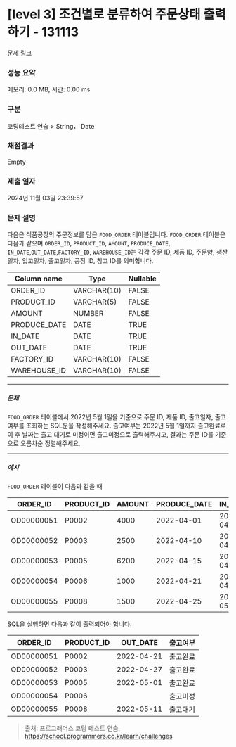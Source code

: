# [level 3] 조건별로 분류하여 주문상태 출력하기 - 131113 

[문제 링크](https://school.programmers.co.kr/learn/courses/30/lessons/131113) 

### 성능 요약

메모리: 0.0 MB, 시간: 0.00 ms

### 구분

코딩테스트 연습 > String， Date

### 채점결과

Empty

### 제출 일자

2024년 11월 03일 23:39:57

### 문제 설명

<p>다음은 식품공장의 주문정보를 담은 <code>FOOD_ORDER</code> 테이블입니다. <code>FOOD_ORDER</code> 테이블은 다음과 같으며 <code>ORDER_ID</code>, <code>PRODUCT_ID</code>, <code>AMOUNT</code>, <code>PRODUCE_DATE</code>, <code>IN_DATE</code>,<code>OUT_DATE</code>,<code>FACTORY_ID</code>, <code>WAREHOUSE_ID</code>는 각각 주문 ID, 제품 ID, 주문양, 생산일자, 입고일자, 출고일자, 공장 ID, 창고 ID를 의미합니다.</p>
<table class="table">
        <thead><tr>
<th>Column name</th>
<th>Type</th>
<th>Nullable</th>
</tr>
</thead>
        <tbody><tr>
<td>ORDER_ID</td>
<td>VARCHAR(10)</td>
<td>FALSE</td>
</tr>
<tr>
<td>PRODUCT_ID</td>
<td>VARCHAR(5)</td>
<td>FALSE</td>
</tr>
<tr>
<td>AMOUNT</td>
<td>NUMBER</td>
<td>FALSE</td>
</tr>
<tr>
<td>PRODUCE_DATE</td>
<td>DATE</td>
<td>TRUE</td>
</tr>
<tr>
<td>IN_DATE</td>
<td>DATE</td>
<td>TRUE</td>
</tr>
<tr>
<td>OUT_DATE</td>
<td>DATE</td>
<td>TRUE</td>
</tr>
<tr>
<td>FACTORY_ID</td>
<td>VARCHAR(10)</td>
<td>FALSE</td>
</tr>
<tr>
<td>WAREHOUSE_ID</td>
<td>VARCHAR(10)</td>
<td>FALSE</td>
</tr>
</tbody>
      </table>
<hr>

<h5>문제</h5>

<p><code>FOOD_ORDER</code> 테이블에서 2022년 5월 1일을 기준으로 주문 ID, 제품 ID, 출고일자, 출고여부를 조회하는 SQL문을 작성해주세요. 출고여부는 2022년 5월 1일까지 출고완료로 이 후 날짜는 출고 대기로 미정이면 출고미정으로 출력해주시고, 결과는 주문 ID를 기준으로 오름차순 정렬해주세요.</p>

<hr>

<h5>예시</h5>

<p><code>FOOD_ORDER</code> 테이블이 다음과 같을 때</p>
<table class="table">
        <thead><tr>
<th>ORDER_ID</th>
<th>PRODUCT_ID</th>
<th>AMOUNT</th>
<th>PRODUCE_DATE</th>
<th>IN_DATE</th>
<th>OUT_DATE</th>
<th>FACTORY_ID</th>
<th>WAREHOUSE_ID</th>
</tr>
</thead>
        <tbody><tr>
<td>OD00000051</td>
<td>P0002</td>
<td>4000</td>
<td>2022-04-01</td>
<td>2022-04-21</td>
<td>2022-04-21</td>
<td>FT19970003</td>
<td>WH0005</td>
</tr>
<tr>
<td>OD00000052</td>
<td>P0003</td>
<td>2500</td>
<td>2022-04-10</td>
<td>2022-04-27</td>
<td>2022-04-27</td>
<td>FT19970003</td>
<td>WH0006</td>
</tr>
<tr>
<td>OD00000053</td>
<td>P0005</td>
<td>6200</td>
<td>2022-04-15</td>
<td>2022-04-30</td>
<td>2022-05-01</td>
<td>FT19940003</td>
<td>WH0003</td>
</tr>
<tr>
<td>OD00000054</td>
<td>P0006</td>
<td>1000</td>
<td>2022-04-21</td>
<td>2022-04-30</td>
<td>NULL</td>
<td>FT19940003</td>
<td>WH0009</td>
</tr>
<tr>
<td>OD00000055</td>
<td>P0008</td>
<td>1500</td>
<td>2022-04-25</td>
<td>2022-05-11</td>
<td>2022-05-11</td>
<td>FT19980003</td>
<td>WH0009</td>
</tr>
</tbody>
      </table>
<p>SQL을 실행하면 다음과 같이 출력되어야 합니다.</p>
<table class="table">
        <thead><tr>
<th>ORDER_ID</th>
<th>PRODUCT_ID</th>
<th>OUT_DATE</th>
<th>출고여부</th>
</tr>
</thead>
        <tbody><tr>
<td>OD00000051</td>
<td>P0002</td>
<td>2022-04-21</td>
<td>출고완료</td>
</tr>
<tr>
<td>OD00000052</td>
<td>P0003</td>
<td>2022-04-27</td>
<td>출고완료</td>
</tr>
<tr>
<td>OD00000053</td>
<td>P0005</td>
<td>2022-05-01</td>
<td>출고완료</td>
</tr>
<tr>
<td>OD00000054</td>
<td>P0006</td>
<td></td>
<td>출고미정</td>
</tr>
<tr>
<td>OD00000055</td>
<td>P0008</td>
<td>2022-05-11</td>
<td>출고대기</td>
</tr>
</tbody>
      </table>

> 출처: 프로그래머스 코딩 테스트 연습, https://school.programmers.co.kr/learn/challenges